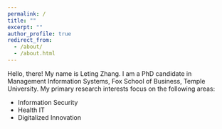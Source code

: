 ```yaml
---
permalink: /
title: ""
excerpt: ""
author_profile: true
redirect_from: 
  - /about/
  - /about.html
---
```


Hello, there! My name is Leting Zhang. I am a PhD candidate in Management Information Systems, Fox School of Business, Temple University. My primary research interests focus on the following areas:

- Information Security
- Health IT
- Digitalized Innovation
